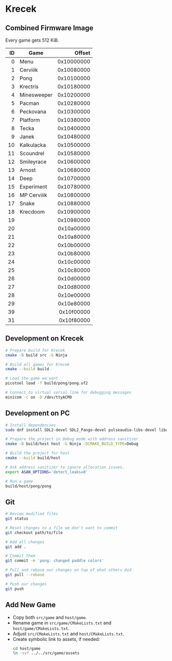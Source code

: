 # Krecek

## Combined Firmware Image

Every game gets 512 KiB.

| ID | Game        |     Offset |
|---:|-------------|-----------:|
|  0 | Menu        | 0x10000000 |
|  1 | Cerviiik    | 0x10080000 |
|  2 | Pong        | 0x10100000 |
|  3 | Krectris    | 0x10180000 |
|  4 | Minesweeper | 0x10200000 |
|  5 | Pacman      | 0x10280000 |
|  6 | Peckovana   | 0x10300000 |
|  7 | Platform    | 0x10380000 |
|  8 | Tecka       | 0x10400000 |
|  9 | Janek       | 0x10480000 |
| 10 | Kalkulacka  | 0x10500000 |
| 11 | Scoundrel   | 0x10580000 |
| 12 | Smileyrace  | 0x10600000 |
| 13 | Arnost      | 0x10680000 |
| 14 | Deep        | 0x10700000 |
| 15 | Experiment  | 0x10780000 |
| 16 | MP Cerviiik | 0x10800000 |
| 17 | Snake       | 0x10880000 |
| 18 | Krecdoom    | 0x10900000 |
| 19 |             | 0x10980000 |
| 20 |             | 0x10a00000 |
| 21 |             | 0x10a80000 |
| 22 |             | 0x10b00000 |
| 23 |             | 0x10b80000 |
| 24 |             | 0x10c00000 |
| 25 |             | 0x10c80000 |
| 26 |             | 0x10d00000 |
| 27 |             | 0x10d80000 |
| 28 |             | 0x10e00000 |
| 29 |             | 0x10e80000 |
| 39 |             | 0x10f00000 |
| 31 |             | 0x10f80000 |

## Development on Krecek

```bash
# Prepare build for Krecek
cmake -B build src -G Ninja

# Build all games for Krecek
cmake --build build

# Load the game we want
picotool load -f build/pong/pong.uf2

# Connect to virtual serial line for debugging messages
minicom -c on -D /dev/ttyACM0
```

## Development on PC

```bash
# Install dependencies
sudo dnf install SDL2-devel SDL2_Pango-devel pulseaudio-libs-devel libasan

# Prepare the project in Debug mode with address sanitizer
cmake -B build/host host -G Ninja -DCMAKE_BUILD_TYPE=Debug

# Build the project for host
cmake --build build/host

# Ask address sanitizer to ignore allocation issues.
export ASAN_OPTIONS='detect_leaks=0'

# Run a game
build/host/pong/pong
```

## Git

```bash
# Review modified files
git status

# Reset changes to a file we don't want to commit
git checkout path/to/file

# Add all changes
git add .

# Commit them
git commit -m 'pong: changed paddle colors'

# Pull and rebase our changes on top of what others did
git pull --rebase

# Push our changes
git push
```

## Add New Game

- Copy both `src/game` and `host/game`.
- Rename game in `src/game/CMakeLists.txt` and `host/game/CMakeLists.txt`.
- Adjust `src/CMakeLists.txt` and `host/CMakeLists.txt`.
- Create symbolic link to assets, if needed:
  ```bash
  cd host/game
  ln -svf ../../src/game/assets
  ```
